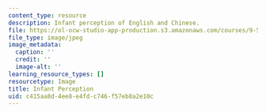 ```yaml
---
content_type: resource
description: Infant perception of English and Chinese.
file: https://ol-ocw-studio-app-production.s3.amazonaws.com/courses/9-56j-abnormal-language-fall-2004/c415aa8d4ee8e4fdc746f57eb8a2e10c_chp_abLang.jpg
file_type: image/jpeg
image_metadata:
  caption: ''
  credit: ''
  image-alt: ''
learning_resource_types: []
resourcetype: Image
title: Infant Perception
uid: c415aa8d-4ee8-e4fd-c746-f57eb8a2e10c
---
```

